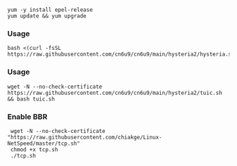 
# 
```
yum -y install epel-release
yum update && yum upgrade
```

### Usage
```
bash <(curl -fsSL https://raw.githubusercontent.com/cn6u9/cn6u9/main/hysteria2/hysteria.sh)

```
### Usage
```
wget -N --no-check-certificate https://raw.githubusercontent.com/cn6u9/cn6u9/main/hysteria2/tuic.sh && bash tuic.sh
```
### Enable BBR
```
 wget -N --no-check-certificate "https://raw.githubusercontent.com/chiakge/Linux-NetSpeed/master/tcp.sh"
 chmod +x tcp.sh
 ./tcp.sh
```


